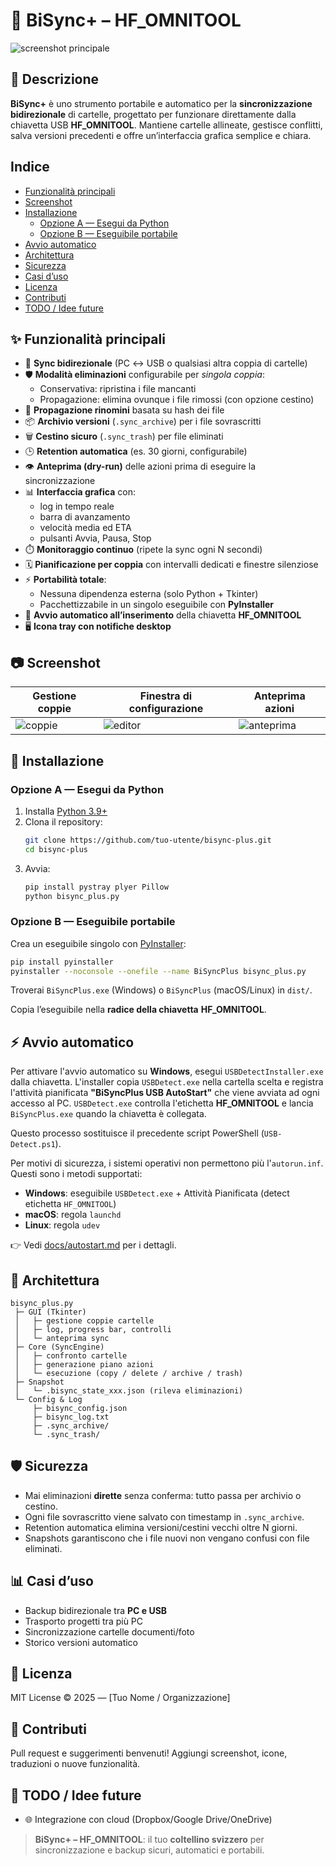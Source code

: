 # 🔁 BiSync+ – HF_OMNITOOL

![screenshot principale](docs/img/screenshot_main.png)

## 📖 Descrizione
**BiSync+** è uno strumento portabile e automatico per la **sincronizzazione bidirezionale** di cartelle, progettato per funzionare direttamente dalla chiavetta USB **HF_OMNITOOL**. Mantiene cartelle allineate, gestisce conflitti, salva versioni precedenti e offre un’interfaccia grafica semplice e chiara.

## Indice
- [Funzionalità principali](#-funzionalità-principali)
- [Screenshot](#-screenshot)
- [Installazione](#-installazione)
  - [Opzione A — Esegui da Python](#opzione-a--esegui-da-python)
  - [Opzione B — Eseguibile portabile](#opzione-b--eseguibile-portabile)
- [Avvio automatico](#-avvio-automatico)
- [Architettura](#-architettura)
- [Sicurezza](#-sicurezza)
- [Casi d’uso](#-casi-duso)
- [Licenza](#-licenza)
- [Contributi](#-contributi)
- [TODO / Idee future](#-todo--idee-future)

## ✨ Funzionalità principali

- 🔄 **Sync bidirezionale** (PC ↔ USB o qualsiasi altra coppia di cartelle)
- 🛡️ **Modalità eliminazioni** configurabile per *singola coppia*:
  - Conservativa: ripristina i file mancanti
  - Propagazione: elimina ovunque i file rimossi (con opzione cestino)
- 🔁 **Propagazione rinomini** basata su hash dei file
- 📦 **Archivio versioni** (`.sync_archive`) per i file sovrascritti
- 🗑️ **Cestino sicuro** (`.sync_trash`) per file eliminati
- 🕒 **Retention automatica** (es. 30 giorni, configurabile)
- 👁️ **Anteprima (dry-run)** delle azioni prima di eseguire la sincronizzazione
- 📊 **Interfaccia grafica** con:
  - log in tempo reale
  - barra di avanzamento
  - velocità media ed ETA
  - pulsanti Avvia, Pausa, Stop
- ⏱️ **Monitoraggio continuo** (ripete la sync ogni N secondi)
- 🗓️ **Pianificazione per coppia** con intervalli dedicati e finestre silenziose
- ⚡ **Portabilità totale**:
  - Nessuna dipendenza esterna (solo Python + Tkinter)
  - Pacchettizzabile in un singolo eseguibile con **PyInstaller**
- 🔌 **Avvio automatico all’inserimento** della chiavetta **HF_OMNITOOL**
- 🖥️ **Icona tray con notifiche desktop**

## 📷 Screenshot

| Gestione coppie | Finestra di configurazione | Anteprima azioni |
|-----------------|----------------------------|-----------------|
| ![coppie](docs/img/screenshot_pairs.png) | ![editor](docs/img/screenshot_editor.png) | ![anteprima](docs/img/screenshot_preview.png) |

## 🚀 Installazione

### Opzione A — Esegui da Python
1. Installa [Python 3.9+](https://www.python.org/downloads/)
2. Clona il repository:
   ```bash
   git clone https://github.com/tuo-utente/bisync-plus.git
   cd bisync-plus
   ```
3. Avvia:
   ```bash
   pip install pystray plyer Pillow
   python bisync_plus.py
   ```

### Opzione B — Eseguibile portabile

Crea un eseguibile singolo con [PyInstaller](https://pyinstaller.org/):

```bash
pip install pyinstaller
pyinstaller --noconsole --onefile --name BiSyncPlus bisync_plus.py
```

Troverai `BiSyncPlus.exe` (Windows) o `BiSyncPlus` (macOS/Linux) in `dist/`.

Copia l’eseguibile nella **radice della chiavetta** **HF_OMNITOOL**.

## ⚡ Avvio automatico

Per attivare l'avvio automatico su **Windows**, esegui `USBDetectInstaller.exe` dalla chiavetta. L'installer copia `USBDetect.exe` nella cartella scelta e
registra l'attività pianificata **"BiSyncPlus USB AutoStart"** che viene avviata
ad ogni accesso al PC. `USBDetect.exe` controlla l'etichetta **HF_OMNITOOL** e
lancia `BiSyncPlus.exe` quando la chiavetta è collegata.

Questo processo sostituisce il precedente script PowerShell (`USB-Detect.ps1`).

Per motivi di sicurezza, i sistemi operativi non permettono più l'`autorun.inf`.
Questi sono i metodi supportati:

* **Windows**: eseguibile `USBDetect.exe` + Attività Pianificata (detect etichetta `HF_OMNITOOL`)
* **macOS**: regola `launchd`
* **Linux**: regola `udev`

👉 Vedi [docs/autostart.md](docs/autostart.md) per i dettagli.

## 📐 Architettura

```
bisync_plus.py
 ├─ GUI (Tkinter)
 │   ├─ gestione coppie cartelle
 │   ├─ log, progress bar, controlli
 │   └─ anteprima sync
 ├─ Core (SyncEngine)
 │   ├─ confronto cartelle
 │   ├─ generazione piano azioni
 │   └─ esecuzione (copy / delete / archive / trash)
 ├─ Snapshot
 │   └─ .bisync_state_xxx.json (rileva eliminazioni)
 └─ Config & Log
     ├─ bisync_config.json
     ├─ bisync_log.txt
     ├─ .sync_archive/
     └─ .sync_trash/
```

## 🛡️ Sicurezza

* Mai eliminazioni **dirette** senza conferma: tutto passa per archivio o cestino.
* Ogni file sovrascritto viene salvato con timestamp in `.sync_archive`.
* Retention automatica elimina versioni/cestini vecchi oltre N giorni.
* Snapshots garantiscono che i file nuovi non vengano confusi con file eliminati.

## 📊 Casi d’uso

* Backup bidirezionale tra **PC e USB**
* Trasporto progetti tra più PC
* Sincronizzazione cartelle documenti/foto
* Storico versioni automatico

## 📜 Licenza

MIT License © 2025 — \[Tuo Nome / Organizzazione]

## 🙌 Contributi

Pull request e suggerimenti benvenuti!
Aggiungi screenshot, icone, traduzioni o nuove funzionalità.

## 📌 TODO / Idee future

* 🌐 Integrazione con cloud (Dropbox/Google Drive/OneDrive)

> **BiSync+ – HF_OMNITOOL**: il tuo **coltellino svizzero** per sincronizzazione e backup sicuri, automatici e portabili.

